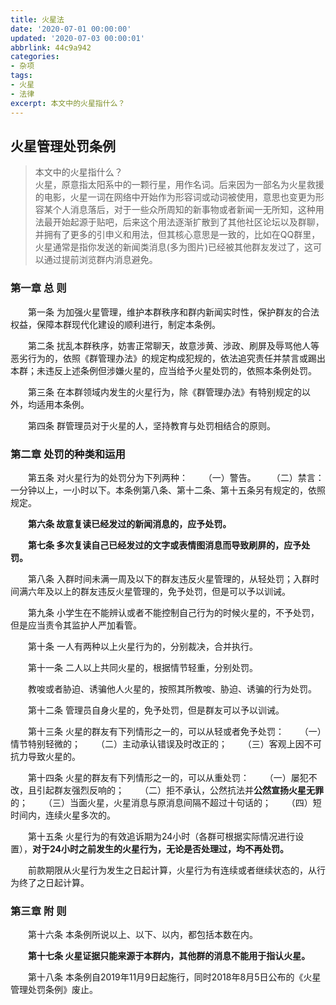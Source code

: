 ```yaml
---
title: 火星法
date: '2020-07-01 00:00:00'
updated: '2020-07-03 00:00:01'
abbrlink: 44c9a942
categories:
- 杂项
tags:
- 火星
- 法律
excerpt: 本文中的火星指什么？
---
```

## 火星管理处罚条例
 
> 本文中的火星指什么？  
> 火星，原意指太阳系中的一颗行星，用作名词。后来因为一部名为火星救援的电影，火星一词在网络中开始作为形容词或动词被使用，意思也变更为形容某个人消息落后，对于一些众所周知的新事物或者新闻一无所知，这种用法最开始起源于贴吧，后来这个用法逐渐扩散到了其他社区论坛以及群聊，并拥有了更多的引申义和用法，但其核心意思是一致的，比如在QQ群里，火星通常是指你发送的新闻类消息(多为图片)已经被其他群友发过了，这可以通过提前浏览群内消息避免。
 
### 第一章  总  则
 
 
 　　第一条  为加强火星管理，维护本群秩序和群内新闻实时性，保护群友的合法权益，保障本群现代化建设的顺利进行，制定本条例。
 
 　　第二条  扰乱本群秩序，妨害正常聊天，故意涉黄、涉政、刷屏及辱骂他人等恶劣行为的，依照《群管理办法》的规定构成犯规的，依法追究责任并禁言或踢出本群；未违反上述条例但涉嫌火星的，应当给予火星处罚的，依照本条例处罚。
 
 　　第三条  在本群领域内发生的火星行为，除《群管理办法》有特别规定的以外，均适用本条例。
 
 　　第四条  群管理员对于火星的人，坚持教育与处罚相结合的原则。
 
### 第二章  处罚的种类和运用
 
 
 　　第五条  对火星行为的处罚分为下列两种：
 　　（一）警告。
 　　（二）禁言：一分钟以上，一小时以下。本条例第八条、第十二条、第十五条另有规定的，依照规定。
 
 　　**第六条  故意复读已经发过的新闻消息的，应予处罚。**
 
 　　**第七条  多次复读自己已经发过的文字或表情图消息而导致刷屏的，应予处罚。**
 
 　　第八条  入群时间未满一周及以下的群友违反火星管理的，从轻处罚；入群时间满六年及以上的群友违反火星管理的，免予处罚，但是可以予以训诫。
 
 　　第九条  小学生在不能辨认或者不能控制自己行为的时候火星的，不予处罚，但是应当责令其监护人严加看管。
 
 　　第十条  一人有两种以上火星行为的，分别裁决，合并执行。
 
 　　第十一条  二人以上共同火星的，根据情节轻重，分别处罚。
 
 　　教唆或者胁迫、诱骗他人火星的，按照其所教唆、胁迫、诱骗的行为处罚。
 
 　　第十二条  管理员自身火星的，免予处罚，但是群友可以予以训诫。
 
 　　第十三条  火星的群友有下列情形之一的，可以从轻或者免予处罚：
 　　（一）情节特别轻微的；
 　　（二）主动承认错误及时改正的；
 　　（三）客观上因不可抗力导致火星的。
 
 　　第十四条  火星的群友有下列情形之一的，可以从重处罚：
 　　（一）屡犯不改，且引起群友强烈反响的；
 　　（二）拒不承认，公然抗法并**公然宣扬火星无罪**的；
 　　（三）当面火星，火星消息与原消息间隔不超过十句话的；
 　　（四）短时间内，连续火星多次的。
 
 　　第十五条  火星行为的有效追诉期为24小时（各群可根据实际情况进行设置），**对于24小时之前发生的火星行为，无论是否处理过，均不再处罚。**
 
 　　前款期限从火星行为发生之日起计算，火星行为有连续或者继续状态的，从行为终了之日起计算。
 
### 第三章  附  则
 
 
 　　第十六条  本条例所说以上、以下、以内，都包括本数在内。
 
 　　**第十七条  火星证据只能来源于本群内，其他群的消息不能用于指认火星。**
 
 　　第十八条  本条例自2019年11月9日起施行，同时2018年8月5日公布的《火星管理处罚条例》废止。
 
